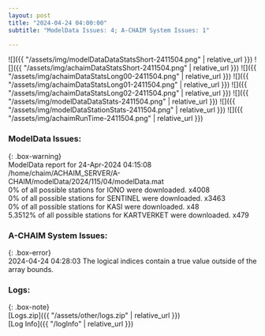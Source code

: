 ```yaml
---
layout: post
title: "2024-04-24 04:00:00"
subtitle: "ModelData Issues: 4; A-CHAIM System Issues: 1"

---
```


![]({{ "/assets/img/modelDataDataStatsShort-2411504.png" | relative_url }})
![]({{ "/assets/img/achaimDataStatsShort-2411504.png" | relative_url }})
![]({{ "/assets/img/achaimDataStatsLong00-2411504.png" | relative_url }})
![]({{ "/assets/img/achaimDataStatsLong01-2411504.png" | relative_url }})
![]({{ "/assets/img/achaimDataStatsLong02-2411504.png" | relative_url }})
![]({{ "/assets/img/modelDataDataStats-2411504.png" | relative_url }})
![]({{ "/assets/img/modelDataStationStats-2411504.png" | relative_url }})
![]({{ "/assets/img/achaimRunTime-2411504.png" | relative_url }})


### ModelData Issues:  
  
{: .box-warning}  
 ModelData report for 24-Apr-2024 04:15:08   
 /home/chaim/ACHAIM_SERVER/A-CHAIM/modelData/2024/115/04/modelData.mat   
 0% of all possible stations for IONO were downloaded. x4008   
 0% of all possible stations for SENTINEL were downloaded. x3463   
 0% of all possible stations for KASI were downloaded. x48   
 5.3512% of all possible stations for KARTVERKET were downloaded. x479   
  
### A-CHAIM System Issues:  
  
{: .box-error}  
2024-04-24 04:28:03 The logical indices contain a true value outside of the array bounds.  

### Logs:  
  
{: .box-note}  
[Logs.zip]({{ "/assets/other/logs.zip" | relative_url }})  
[Log Info]({{ "/logInfo" | relative_url }})  
